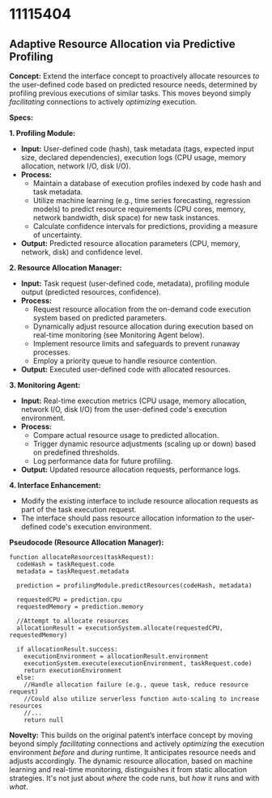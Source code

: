 # 11115404

## Adaptive Resource Allocation via Predictive Profiling

**Concept:** Extend the interface concept to proactively allocate resources *to* the user-defined code based on predicted resource needs, determined by profiling previous executions of similar tasks. This moves beyond simply *facilitating* connections to actively *optimizing* execution.

**Specs:**

**1. Profiling Module:**

*   **Input:** User-defined code (hash), task metadata (tags, expected input size, declared dependencies), execution logs (CPU usage, memory allocation, network I/O, disk I/O).
*   **Process:**
    *   Maintain a database of execution profiles indexed by code hash and task metadata.
    *   Utilize machine learning (e.g., time series forecasting, regression models) to predict resource requirements (CPU cores, memory, network bandwidth, disk space) for new task instances.
    *   Calculate confidence intervals for predictions, providing a measure of uncertainty.
*   **Output:** Predicted resource allocation parameters (CPU, memory, network, disk) and confidence level.

**2. Resource Allocation Manager:**

*   **Input:** Task request (user-defined code, metadata), profiling module output (predicted resources, confidence).
*   **Process:**
    *   Request resource allocation from the on-demand code execution system based on predicted parameters.
    *   Dynamically adjust resource allocation during execution based on real-time monitoring (see Monitoring Agent below).
    *   Implement resource limits and safeguards to prevent runaway processes.
    *   Employ a priority queue to handle resource contention.
*   **Output:** Executed user-defined code with allocated resources.

**3. Monitoring Agent:**

*   **Input:** Real-time execution metrics (CPU usage, memory allocation, network I/O, disk I/O) from the user-defined code's execution environment.
*   **Process:**
    *   Compare actual resource usage to predicted allocation.
    *   Trigger dynamic resource adjustments (scaling up or down) based on predefined thresholds.
    *   Log performance data for future profiling.
*   **Output:** Updated resource allocation requests, performance logs.

**4. Interface Enhancement:**

*   Modify the existing interface to include resource allocation requests as part of the task execution request.
*   The interface should pass resource allocation information *to* the user-defined code's execution environment.

**Pseudocode (Resource Allocation Manager):**

```
function allocateResources(taskRequest):
  codeHash = taskRequest.code
  metadata = taskRequest.metadata
  
  prediction = profilingModule.predictResources(codeHash, metadata)
  
  requestedCPU = prediction.cpu
  requestedMemory = prediction.memory
  
  //Attempt to allocate resources
  allocationResult = executionSystem.allocate(requestedCPU, requestedMemory)
  
  if allocationResult.success:
    executionEnvironment = allocationResult.environment
    executionSystem.execute(executionEnvironment, taskRequest.code)
    return executionEnvironment
  else:
    //Handle allocation failure (e.g., queue task, reduce resource request)
    //Could also utilize serverless function auto-scaling to increase resources
    //...
    return null
```

**Novelty:**  This builds on the original patent’s interface concept by moving beyond simply *facilitating* connections and actively *optimizing* the execution environment *before* and *during* runtime. It anticipates resource needs and adjusts accordingly.  The dynamic resource allocation, based on machine learning and real-time monitoring, distinguishes it from static allocation strategies. It's not just about *where* the code runs, but *how* it runs and with *what*.
